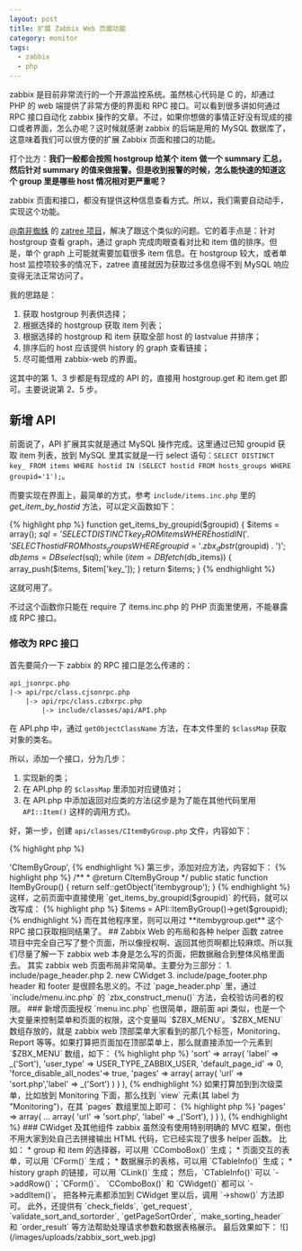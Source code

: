 ```yaml
---
layout: post
title: 扩展 Zabbix Web 页面功能
category: monitor
tags:
  - zabbix
  - php
---
```


zabbix 是目前非常流行的一个开源监控系统。虽然核心代码是 C 的，却通过 PHP 的 web 端提供了非常方便的界面和 RPC 接口。可以看到很多讲如何通过 RPC 接口自动化 zabbix 操作的文章。不过，如果你想做的事情正好没有现成的接口或者界面，怎么办呢？这时候就感谢 zabbix 的后端是用的 MySQL 数据库了，这意味着我们可以很方便的扩展 Zabbix 页面和接口的功能。

打个比方：**我们一般都会按照 hostgroup 给某个 item 做一个 summary 汇总，然后针对 summary 的值来做报警。但是收到报警的时候，怎么能快速的知道这个 group 里是哪些 host 情况相对更严重呢？**

zabbix 页面和接口，都没有提供这种信息查看方式。所以，我们需要自动动手，实现这个功能。

[@南非蜘蛛](http://weibo.com/spider4k) 的 [zatree 项目](https://github.com/spider4k/zatree)，解决了跟这个类似的问题。它的着手点是：针对 hostgroup 查看 graph，通过 graph 完成肉眼查看对比和 item 值的排序。但是，单个 graph 上可能就需要加载很多 item 信息。在 hostgroup 较大，或者单 host 监控项较多的情况下，zatree 直接就因为获取过多信息得不到 MySQL 响应变得无法正常访问了。

我的思路是：

1. 获取 hostgroup 列表供选择；
2. 根据选择的 hostgroup 获取 item 列表；
3. 根据选择的 hostgroup 和 item 获取全部 host 的 lastvalue 并排序；
4. 排序后的 host 应该提供 history 的 graph 查看链接；
5. 尽可能借用 zabbix-web 的界面。

这其中的第 1、3 步都是有现成的 API 的，直接用 hostgroup.get 和 item.get 即可。主要说说第 2、5 步。

## 新增 API

前面说了，API 扩展其实就是通过 MySQL 操作完成。这里通过已知 groupid 获取 item 列表，放到 MySQL 里其实就是一行 select 语句：`SELECT DISTINCT key_ FROM items WHERE hostid IN (SELECT hostid FROM hosts_groups WHERE groupid='1');`。

而要实现在界面上，最简单的方式，参考 `include/items.inc.php` 里的 *get_item_by_hostid* 方法，可以定义函数如下：

{% highlight php %}
function get_items_by_groupid($groupid) {
        $items = array();
        $sql = 'SELECT DISTINCT key_ FROM items WHERE hostid IN (' .
                       'SELECT hostid FROM hosts_groups WHERE groupid=' . zbx_dbstr($groupid) .
                       ')';
        $db_items = DBselect($sql);
        while ($item = DBfetch($db_items)) {
                array_push($items, $item['key_']);
        }
        return $items;
}
{% endhighlight %}

这就可用了。

不过这个函数你只能在 require 了 items.inc.php 的 PHP 页面里使用，不能暴露成 RPC 接口。

### 修改为 RPC 接口

首先要简介一下 zabbix 的 RPC 接口是怎么传递的：

    api_jsonrpc.php
    |-> api/rpc/class.cjsonrpc.php
        |-> api/rpc/class.czbxrpc.php
            |-> include/classes/api/API.php

在 API.php 中，通过 `getObjectClassName` 方法，在本文件里的 `$classMap` 获取对象的类名。

所以，添加一个接口，分为几步：

1. 实现新的类；
2. 在 API.php 的 `$classMap` 里添加对应键值对；
3. 在 API.php 中添加返回对应类的方法(这步是为了能在其他代码里用 `API::Item()` 这样的调用方式)。

好，第一步，创建 `api/classes/CItemByGroup.php` 文件，内容如下：

{% highlight php %}
<?php
class CItemByGroup extends CZBXAPI {
        public function get($groupid) {
                $items = array();
                $sql = 'SELECT DISTINCT key_ FROM items WHERE hostid IN (' .
                               'SELECT hostid FROM hosts_groups WHERE groupid=' . zbx_dbstr($groupid) .
                               ')';
                $db_items = DBselect($sql);
                while ($item = DBfetch($db_items)) {
                        array_push($items, $item['key_']);
                }
                return $items;
        }
}
{% endhighlight %}

第二步，添加 `$classMap` 键值对，内容如下：

{% highlight php %}
    'itembygroup' => 'CItemByGroup',
{% endhighlight %}

第三步，添加对应方法，内容如下：

{% highlight php %}
        /**
         * @return CItemByGroup
         */
        public static function ItemByGroup() {
                return self::getObject('itembygroup');
        }
{% endhighlight %}

这样，之前页面中直接使用 `get_items_by_groupid($groupid)` 的代码，就可以改写成：

{% highlight php %}
$items = API::ItemByGroup()->get($groupid);
{% endhighlight %}

而在其他程序里，则可以用过 **itembygroup.get** 这个 RPC 接口获取相同结果了。

## Zabbix Web 的布局和各种 helper 函数

zatree 项目中完全自己写了整个页面，所以像授权啊、返回其他页啊都比较麻烦。所以我们尽量了解一下 zabbix web 本身是怎么写的页面，把数据融合到整体风格里面去。

其实 zabbix web 页面布局非常简单。主要分为三部分：

1. include/page_header.php
2. new CWidget
3. include/page_footer.php

header 和 footer 是很顾名思义的。不过 `page_header.php` 里，通过 `include/menu.inc.php` 的 `zbx_construct_menu()` 方法，会校验访问者的权限。

### 新增页面授权

`menu.inc.php` 也很简单，跟前面 api 类似，也是一个大变量来控制菜单和页面的权限，这个变量叫 `$ZBX_MENU`。`$ZBX_MENU` 数组存放的，就是 zabbix web 顶部菜单大家看到的那几个标签，Monitoring、Report 等等。如果打算把页面加在顶部菜单上，那么就直接添加一个元素到 `$ZBX_MENU` 数组，如下：

{% highlight php %}
        'sort' => array(
                'label'                 => _('Sort'),
                'user_type'             => USER_TYPE_ZABBIX_USER,
                'default_page_id'       => 0,
                'force_disable_all_nodes'=> true,
                'pages' => array(
                        array(
                                'url' => 'sort.php','label' => _('Sort')
                        )
                )
         ),
{% endhighlight %}

如果打算加到到次级菜单，比如放到 Monitoring 下面，那么找到 `view` 元素(其 label 为 "Monitoring")，在其 `pages` 数组里加上即可：

{% highlight php %}
                'pages' => array(
			...
                        array(
                                'url' => 'sort.php',
                                'label' => _('Sort'),
                        )
                )
        ),
{% endhighlight %}

### CWidget 及其他组件

zabbix 虽然没有使用特别明确的 MVC 框架，倒也不用大家到处自己去拼接输出 HTML 代码，它已经实现了很多 helper 函数。

比如：

* group 和 item 的选择器，可以用 `CComboBox()` 生成；
* 页面交互的表单，可以用 `CForm()` 生成；
* 数据展示的表格，可以用 `CTableInfo()` 生成；
* history graph 的链接，可以用 `CLink()` 生成；

然后，`CTableInfo()` 可以 `->addRow()`；`CForm()`、 `CComboBox()` 和 `CWidget()` 都可以 `->addItem()`。

把各种元素都添加到 CWidget 里以后，调用 `->show()` 方法即可。

此外，还提供有 `check_fields`, `get_request`, `validate_sort_and_sortorder`, `getPageSortOrder`, `make_sorting_header` 和 `order_result` 等方法帮助处理请求参数和数据表格展示。

最后效果如下：

![](/images/uploads/zabbix_sort_web.jpg)

